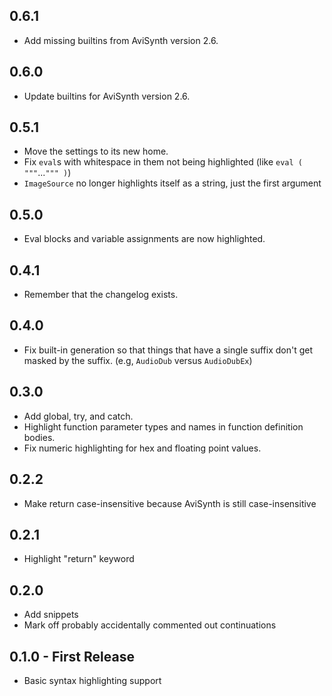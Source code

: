 ## 0.6.1
* Add missing builtins from AviSynth version 2.6.

## 0.6.0
* Update builtins for AviSynth version 2.6.

## 0.5.1
* Move the settings to its new home.
* Fix `eval`s with whitespace in them not being highlighted (like `eval ( """`...`""" )`)
* `ImageSource` no longer highlights itself as a string, just the first argument

## 0.5.0
* Eval blocks and variable assignments are now highlighted.

## 0.4.1
* Remember that the changelog exists.

## 0.4.0
* Fix built-in generation so that things that have a single suffix don't get masked by the suffix. (e.g, `AudioDub` versus `AudioDubEx`)

## 0.3.0
* Add global, try, and catch.
* Highlight function parameter types and names in function definition bodies.
* Fix numeric highlighting for hex and floating point values.

## 0.2.2
* Make return case-insensitive because AviSynth is still case-insensitive

## 0.2.1
* Highlight "return" keyword

## 0.2.0
* Add snippets
* Mark off probably accidentally commented out continuations

## 0.1.0 - First Release
* Basic syntax highlighting support
